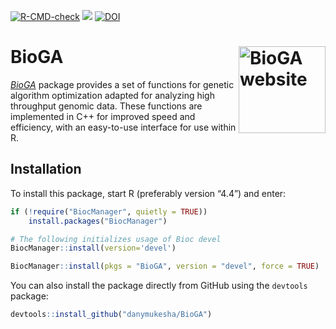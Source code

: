 
<!-- README.md is generated from README.Rmd. Please edit that file -->
<!-- badges: start -->

[![R-CMD-check](https://github.com/danymukesha/BioGA/actions/workflows/R-CMD-check.yaml/badge.svg)](https://github.com/danymukesha/BioGA/actions/workflows/R-CMD-check.yaml)
[![](https://img.shields.io/badge/devel%20version-0.99.6-blue.svg)](https://github.com/danymukesha/BioGA)
[![DOI](https://zenodo.org/badge/DOI/10.5281/zenodo.13911246.svg)](https://doi.org/10.5281/zenodo.13911246)

<!-- badges: end -->

# BioGA <a href="https://danymukesha.github.io/BioGA/"><img src="man/figures/logo.png" align="right" height="139" alt="BioGA website" /></a>

*[BioGA](https://bioconductor.org/packages/3.20/BioGA)* package provides
a set of functions for genetic algorithm optimization adapted for
analyzing high throughput genomic data. These functions are implemented
in C++ for improved speed and efficiency, with an easy-to-use interface
for use within R.

## Installation

To install this package, start R (preferably version “4.4”) and enter:

``` r
if (!require("BiocManager", quietly = TRUE))
    install.packages("BiocManager")

# The following initializes usage of Bioc devel
BiocManager::install(version='devel')

BiocManager::install(pkgs = "BioGA", version = "devel", force = TRUE)
```

You can also install the package directly from GitHub using the
`devtools` package:

``` r
devtools::install_github("danymukesha/BioGA")
```
